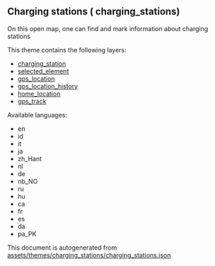 

 Charging stations ( charging_stations) 
----------------------------------------



On this open map, one can find and mark information about charging stations

This theme contains the following layers:



  - [charging_station](../Layers/charging_station.md)
  - [selected_element](../Layers/selected_element.md)
  - [gps_location](../Layers/gps_location.md)
  - [gps_location_history](../Layers/gps_location_history.md)
  - [home_location](../Layers/home_location.md)
  - [gps_track](../Layers/gps_track.md)


Available languages:



  - en
  - id
  - it
  - ja
  - zh_Hant
  - nl
  - de
  - nb_NO
  - ru
  - hu
  - ca
  - fr
  - es
  - da
  - pa_PK
 

This document is autogenerated from [assets/themes/charging_stations/charging_stations.json](https://github.com/pietervdvn/MapComplete/blob/develop/assets/themes/charging_stations/charging_stations.json)